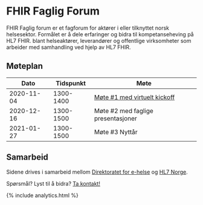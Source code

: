 # FHIR Faglig Forum

FHIR Faglig forum er et fagforum for aktører i eller tilknyttet norsk helsesektor. Formålet er å dele erfaringer og bidra til kompetanseheving på HL7 FHIR. blant helseaktører, leverandører og offentlige virksomheter som arbeider med samhandling ved hjelp av HL7 FHIR.

## Møteplan

Dato|Tidspunkt|Møte
-|-|-
2020-11-04|1300-1400|[Møte #1 med virtuelt kickoff](agenda/2020-11-04-agenda.md)
2020-12-16|1300-1500|Møte #2 med faglige presentasjoner
2021-01-27|1300-1500|Møte #3 Nyttår

## Samarbeid

Sidene drives i samarbeid mellom [Direktoratet for e-helse](https://www.ehelse.no/) og [HL7 Norge](https://www.hl7.no/). 

Spørsmål? Lyst til å bidra? [Ta kontakt!](docs/contact.md)

{% include analytics.html %}
